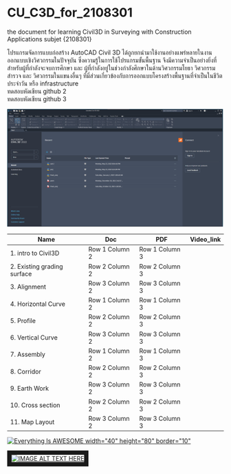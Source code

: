 # CU_C3D_for_2108301
the document for learning Civil3D in Surveying with Construction Applications subjet {2108301} <br/>

โปรแกรมจัดการแบบก่อสร้าง AutoCAD Civil 3D ได้ถูกยกนำมาใช้งานอย่างแพร่หลายในงานออกแบบเชิงวิศวกรรมในปัจจุบัน ซึ่งความรู้ในการใช้โปรแกรมขั้นพื้นฐาน จึงมีความจำเป็นอย่างยิ่งที่สำหรับผู้ที่กำลังจะจบการศึกษา และ ผู้ที่กำลังอยู่ในช่วงกำลังศึกษาในด้านวิศวกรรมโยธา วิศวกรรมสำรวจ และ วิศวกรรมในแขนงอื่นๆ ที่มี่ส่วนเกี่ยวข้องกับการออกแบบโครงสร้างพื้นฐานที่จำเป็นในชีวิตประจำวัน หรือ infrastructure  <br/>
ทดสอบหัดเขียน github 2 <br/>
ทดสอบหัดเขียน github 3 <br/>

![alt text](https://github.com/gasidit2015/CU_Civil3D_for_2108301/blob/main/1.png?raw=true) <br/>


|      Name       |       Doc       |       PDF       |    Video_link   |
| --------------- | --------------- | --------------- | --------------- |
| 1. intro to Civil3D | Row 1 Column 2 | Row 1 Column 3 |
| 2. Existing grading surface | Row 2 Column 2 | Row 2 Column 3 |
| 3. Alignment | Row 3 Column 2 | Row 3 Column 3 |
| 4. Horizontal Curve  | Row 1 Column 2 | Row 1 Column 3 |
| 5. Profile | Row 2 Column 2 | Row 2 Column 3 |
| 6. Vertical Curve | Row 3 Column 2 | Row 3 Column 3 |
| 7. Assembly | Row 1 Column 2 | Row 1 Column 3 |
| 8. Corridor | Row 2 Column 2 | Row 2 Column 3 |
| 9. Earth Work | Row 3 Column 2 | Row 3 Column 3 |
| 10. Cross section | Row 2 Column 2 | Row 2 Column 3 |
| 11. Map Layout | Row 3 Column 2 | Row 3 Column 3 |


[![Everything Is AWESOME width="40" height="80" border="10"](https://img.youtube.com/vi/StTqXEQ2l-Y/0.jpg)](https://www.youtube.com/watch?v=StTqXEQ2l-Y "Everything Is AWESOME")


<a href="http://www.youtube.com/watch?feature=player_embedded&v=YOUTUBE_VIDEO_ID_HERE
" target="_blank"><img src="https://img.youtube.com/vi/StTqXEQ2l-Y/0.jpg" 
alt="IMAGE ALT TEXT HERE" width="240" height="180" border="10" /></a>
